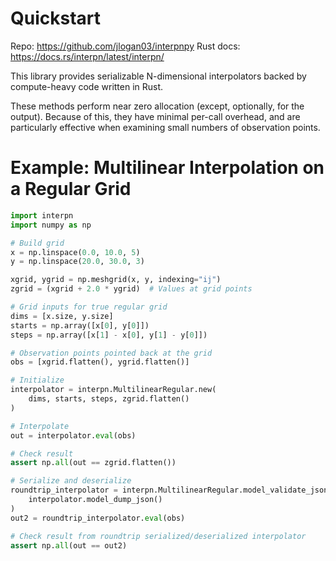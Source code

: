# Quickstart

Repo: https://github.com/jlogan03/interpnpy
Rust docs: https://docs.rs/interpn/latest/interpn/

This library provides serializable N-dimensional interpolators
backed by compute-heavy code written in Rust.

These methods perform near zero allocation (except, optionally, for the output). Because of this, they have minimal per-call overhead, and are particularly effective when examining small numbers of observation points.

# Example: Multilinear Interpolation on a Regular Grid
```python
import interpn
import numpy as np

# Build grid
x = np.linspace(0.0, 10.0, 5)
y = np.linspace(20.0, 30.0, 3)

xgrid, ygrid = np.meshgrid(x, y, indexing="ij")
zgrid = (xgrid + 2.0 * ygrid)  # Values at grid points

# Grid inputs for true regular grid
dims = [x.size, y.size]
starts = np.array([x[0], y[0]])
steps = np.array([x[1] - x[0], y[1] - y[0]])

# Observation points pointed back at the grid
obs = [xgrid.flatten(), ygrid.flatten()]

# Initialize
interpolator = interpn.MultilinearRegular.new(
    dims, starts, steps, zgrid.flatten()
)

# Interpolate
out = interpolator.eval(obs)

# Check result
assert np.all(out == zgrid.flatten())

# Serialize and deserialize
roundtrip_interpolator = interpn.MultilinearRegular.model_validate_json(
    interpolator.model_dump_json()
)
out2 = roundtrip_interpolator.eval(obs)

# Check result from roundtrip serialized/deserialized interpolator
assert np.all(out == out2)
```
